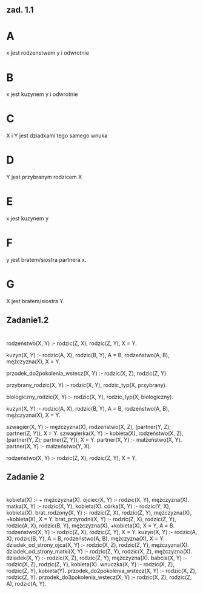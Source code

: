 ## zad. 1.1
# A
x jest rodzenstwem y i odwrotnie
# B
x jest kuzynem y i odwrotnie
# C 
X i Y jest dziadkami tego samego wnuka
# D
Y jest przybranym rodzicem X
# E
x jest kuzynem y
# F
y jest bratem/siostra partnera x.
# G
X jest bratem/siostra Y.
## Zadanie1.2
#
rodzeństwo(X, Y) :- 
    rodzic(Z, X), 
    rodzic(Z, Y), 
    X \= Y.

kuzyn(X, Y) :- 
    rodzic(A, X), 
    rodzic(B, Y), 
    A \= B, 
    rodzeństwo(A, B),
    mężczyzna(X),
    X \= Y.

przodek_do2pokolenia_wstecz(X, Y) :- 
    rodzic(X, Z), 
    rodzic(Z, Y).

przybrany_rodzic(X, Y) :- 
    rodzic(X, Y), 
    rodzic_typ(X, przybrany).

biologiczny_rodzic(X, Y) :- 
    rodzic(X, Y), 
    rodzic_typ(X, biologiczny).

kuzyn(X, Y) :- 
    rodzic(A, X), 
    rodzic(B, Y), 
    A \= B, 
    rodzeństwo(A, B),
    mężczyzna(X),
    X \= Y.

szwagier(X, Y) :- 
    mężczyzna(X),
    rodzeństwo(X, Z),
    (partner(Y, Z);
    partner(Z, Y)),
    X \= Y.
szwagierka(X, Y) :- 
    kobieta(X),
    rodzeństwo(X, Z),
    (partner(Y, Z);
    partner(Z, Y)),
    X \= Y.
partner(X, Y) :- 
    małżeństwo(X, Y).
partner(X, Y) :- 
    małżeństwo(Y, X).

rodzeństwo(X, Y) :- 
    rodzic(Z, X), 
    rodzic(Z, Y), 
    X \= Y.
## Zadanie 2
#
kobieta(X) :- \+ mężczyzna(X).
ojciec(X, Y) :- rodzic(X, Y), mężczyzna(X).
matka(X, Y) :- rodzic(X, Y), kobieta(X).
córka(X, Y) :- rodzic(Y, X), kobieta(X).
brat_rodzony(X, Y) :- 
    rodzic(Z, X), 
    rodzic(Z, Y), 
    mężczyzna(X),
    \+kobieta(X),
    X \= Y.
brat_przyrodni(X, Y) :- 
    rodzic(Z, X), 
    rodzic(Z, Y), 
    rodzic(A, X), 
    rodzic(B, Y), 
    mężczyzna(X),
    \+kobieta(X),
    X \= Y, 
    A \= B.
rodzeństwo(X, Y) :- 
    rodzic(Z, X), 
    rodzic(Z, Y), 
    X \= Y.
kuzyn(X, Y) :- 
    rodzic(A, X), 
    rodzic(B, Y), 
    A \= B, 
    rodzeństwo(A, B),
    mężczyzna(X),
    X \= Y.
dziadek_od_strony_ojca(X, Y) :- 
    rodzic(X, Z), 
    rodzic(Z, Y), 
    mężczyzna(X).
dziadek_od_strony_matki(X, Y) :- 
    rodzic(Z, Y),
    rodzic(X, Z),
    mężczyzna(X).
dziadek(X, Y) :- 
    rodzic(X, Z), 
    rodzic(Z, Y), 
    mężczyzna(X).
babcia(X, Y) :- 
    rodzic(X, Z), 
    rodzic(Z, Y), 
    kobieta(X).
wnuczka(X, Y) :- 
    rodzic(X, Z), 
    rodzic(Z, Y), 
    kobieta(Y).
przodek_do2pokolenia_wstecz(X, Y) :- 
    rodzic(X, Z), 
    rodzic(Z, Y).
przodek_do3pokolenia_wstecz(X, Y) :- 
    rodzic(X, Z), 
    rodzic(Z, A), 
    rodzic(A, Y).
